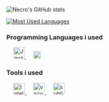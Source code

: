 ![Necro's GitHub stats](https://github-readme-stats.vercel.app/api?username=ItzNecro&show_icons=true&theme=tokyonight&count_private=true)


[![Most Used Languages](https://github-readme-stats.vercel.app/api/top-langs/?username=ItzNecro&layout=compact&theme=tokyonight&count_private=true)](https://github.com/ItzNecro/)



### **Programming Languages i used**


<p align="left"> 
  &emsp;
  <a href="https://www.javascript.com" target="_blank"> 
     <img alt="JavaScript" width="30px" src="https://upload.wikimedia.org/wikipedia/commons/9/99/Unofficial_JavaScript_logo_2.svg">
   </a>
  &emsp;
  <a href="https://www.java.com" target="_blank"> 
    <img alt="Java" width="20px" src="https://upload.wikimedia.org/wikipedia/en/3/30/Java_programming_language_logo.svg">
  </a>
</p>



### **Tools i used**    


<p align="left"> 
  &emsp;
  <a href="https://jetbrains.com/idea/" target="_blank"> 
     <img alt="Intellij" width="30px" src="https://upload.wikimedia.org/wikipedia/commons/9/9c/IntelliJ_IDEA_Icon.svg">
   </a>
  &emsp;
  <a href="https://code.visualstudio.com" target="_blank"> 
    <img alt="vscode" width="30px" src="https://upload.wikimedia.org/wikipedia/commons/9/9a/Visual_Studio_Code_1.35_icon.svg">
  </a>
  &emsp;
  <a href="https://sublimetext.com" target="_blank"> 
    <img alt="sublime" width="30px" src="https://cdn.worldvectorlogo.com/logos/sublime-text.svg">
  </a>
</p>


